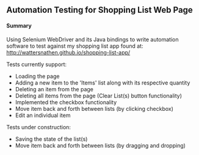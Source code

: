 ## Automation Testing for Shopping List Web Page

#### Summary
Using Selenium WebDriver and its Java bindings to write automation software to test against my shopping list app found at:
http://wattersnathen.github.io/shopping-list-app/

Tests currently support:
<ul>
<li>Loading the page</li>
<li>Adding a new item to the 'Items' list along with its respective quantity</li>
<li>Deleting an item from the page</li>
<li>Deleting all items from the page (Clear List(s) button functionality)</li>
<li>Implemented the checkbox functionality</li>
<li>Move item back and forth between lists (by clicking checkbox)</li>
<li>Edit an individual item</li>
</ul>

Tests under construction:
<ul>
<li>Saving the state of the list(s)</li>
<li>Move item back and forth between lists (by dragging and dropping)</li>
</ul>
